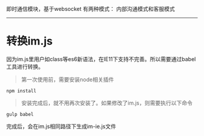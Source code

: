 即时通信模块，基于websocket 有两种模式： 内部沟通模式和客服模式

---------------------

# 转换im.js

因为im.js里用户如class等es6新语法，在IE11下支持不完善。所以需要通过babel工具进行转换。

> 第一次使用前，需要安装node相关插件

```
npm install
```

> 安装完成后，就不用再次安装了。如果修改了im.js，则需要执行以下命令

```
gulp babel
```

完成后，会在im.js相同路径下生成im-ie.js文件